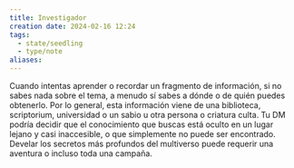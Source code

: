 ```yaml
---
title: Investigador
creation date: 2024-02-16 12:24
tags:
  - state/seedling
  - type/note
aliases:
---
```

Cuando intentas aprender o recordar un fragmento de información, si no sabes nada sobre el tema, a menudo sí sabes a dónde o de quién puedes obtenerlo. Por lo general, esta información viene de una biblioteca, scriptorium, universidad o un sabio u otra persona o criatura culta. Tu DM podría decidir que el conocimiento que buscas está oculto en un lugar lejano y casi inaccesible, o que simplemente no puede ser encontrado. Develar los secretos más profundos del multiverso puede requerir una aventura o incluso toda una campaña.